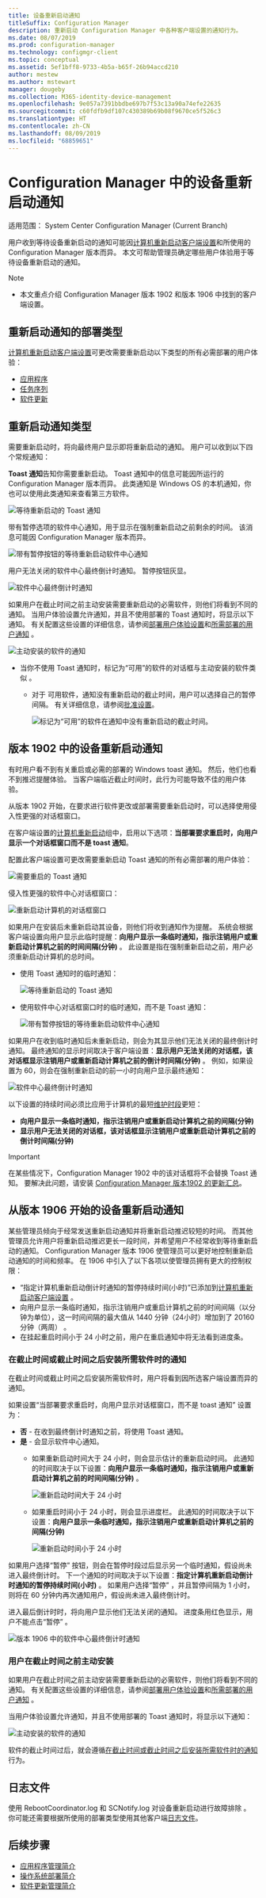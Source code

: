 ```yaml
---
title: 设备重新启动通知
titleSuffix: Configuration Manager
description: 重新启动 Configuration Manager 中各种客户端设置的通知行为。
ms.date: 08/07/2019
ms.prod: configuration-manager
ms.technology: configmgr-client
ms.topic: conceptual
ms.assetid: 5ef1bff8-9733-4b5a-b65f-26b94accd210
author: mestew
ms.author: mstewart
manager: dougeby
ms.collection: M365-identity-device-management
ms.openlocfilehash: 9e057a7391bbdbe697b7f53c13a90a74efe22635
ms.sourcegitcommit: c60fdfb9df107c430389b69b08f9670ce5f526c3
ms.translationtype: HT
ms.contentlocale: zh-CN
ms.lasthandoff: 08/09/2019
ms.locfileid: "68859651"
---
```

# <a name="device-restart-notifications-in-configuration-manager"></a>Configuration Manager 中的设备重新启动通知

适用范围：  System Center Configuration Manager (Current Branch)

用户收到等待设备重新启动的通知可能因[计算机重新启动客户端设置](/sccm/core/clients/deploy/about-client-settings#computer-restart)和所使用的 Configuration Manager 版本而异。 本文可帮助管理员确定哪些用户体验用于等待设备重新启动的通知。

>[!NOTE]
> - 本文重点介绍 Configuration Manager 版本 1902 和版本 1906 中找到的客户端设置。


## <a name="deployment-types-for-restart-notifications"></a>重新启动通知的部署类型

[计算机重新启动客户端设置](/sccm/core/clients/deploy/about-client-settings#computer-restart)可更改需要重新启动以下类型的所有必需部署的用户体验：

- [应用程序](/sccm/apps/deploy-use/deploy-applications)
- [任务序列](/sccm/osd/deploy-use/manage-task-sequences-to-automate-tasks#BKMK_DeployTS)
- [软件更新](/sccm/sum/deploy-use/deploy-software-updates)

## <a name="restart-notification-types"></a>重新启动通知类型

需要重新启动时，将向最终用户显示即将重新启动的通知。 用户可以收到以下四个常规通知：

**Toast 通知**告知你需要重新启动。 Toast 通知中的信息可能因所运行的 Configuration Manager 版本而异。 此类通知是 Windows OS 的本机通知，你也可以使用此类通知来查看第三方软件。

![等待重新启动的 Toast 通知](media/3555947-restart-toast.png)

带有暂停选项的软件中心通知，用于显示在强制重新启动之前剩余的时间。 该消息可能因 Configuration Manager 版本而异。

![带有暂停按钮的等待重新启动软件中心通知](media/3976435-snooze-restart-countdown.png)

用户无法关闭的软件中心最终倒计时通知。 暂停按钮灰显。

![软件中心最终倒计时通知](media/3976435-final-restart-countdown.png)

如果用户在截止时间之前主动安装需要重新启动的必需软件，则他们将看到不同的通知。 当用户体验设置允许通知，并且不使用部署的 Toast 通知时，将显示以下通知。 有关配置这些设置的详细信息，请参阅[部署用户体验设置](/sccm/apps/deploy-use/deploy-applications#bkmk_deploy-ux)和[所需部署的用户通知](/sccm/apps/deploy-use/deploy-applications#bkmk_notify)  。

![主动安装的软件的通知](media/3976435-proactive-user-restart-notification.png)

- 当你不使用 Toast 通知时，标记为“可用”的软件的对话框与主动安装的软件类似  。

  - 对于  可用软件，通知没有重新启动的截止时间，用户可以选择自己的暂停间隔。 有关详细信息，请参阅[批准设置](/sccm/apps/deploy-use/deploy-applications#bkmk_approval)。

    ![标记为“可用”的软件在通知中没有重新启动的截止时间。](media/3555947-deployment-marked-available-restart.png)

## <a name="device-restart-notifications-in-version-1902"></a>版本 1902 中的设备重新启动通知

<!--3555947-->
有时用户看不到有关重启或必需的部署的 Windows toast 通知。 然后，他们也看不到推迟提醒体验。 当客户端临近截止时间时，此行为可能导致不佳的用户体验。

从版本 1902 开始，在要求进行软件更改或部署需要重新启动时，可以选择使用侵入性更强的对话框窗口。

在客户端设置的[计算机重新启动](/sccm/core/clients/deploy/about-client-settings#computer-restart)组中，启用以下选项：**当部署要求重启时，向用户显示一个对话框窗口而不是 toast 通知**。  

配置此客户端设置可更改需要重新启动 Toast 通知的所有必需部署的用户体验：

![需要重启的 Toast 通知](media/3555947-restart-toast-initial.png)  

侵入性更强的软件中心对话框窗口：

![重新启动计算机的对话框窗口](media/3976435-proactive-user-restart-notification.png)

如果用户在安装后未重新启动其设备，则他们将收到通知作为提醒。 系统会根据客户端设置向用户显示此临时提醒：**向用户显示一条临时通知，指示注销用户或重新启动计算机之前的时间间隔(分钟)** 。 此设置是指在强制重新启动之前，用户必须重新启动计算机的总时间。

- 使用 Toast 通知时的临时通知：

  ![等待重新启动的 Toast 通知](media/3555947-restart-toast.png)

- 使用软件中心对话框窗口时的临时通知，而不是 Toast 通知：

  ![带有暂停按钮的等待重新启动软件中心通知](media/3555947-1902-hide-notification.png)

如果用户在收到临时通知后未重新启动，则会为其显示他们无法关闭的最终倒计时通知。 最终通知的显示时间取决于客户端设置：**显示用户无法关闭的对话框，该对话框显示注销用户或重新启动计算机之前的倒计时间隔(分钟)** 。 例如，如果设置为 60，则会在强制重新启动的前一小时向用户显示最终通知：

![软件中心最终倒计时通知](media/3555947-1902-final-countdown.png)

以下设置的持续时间必须比应用于计算机的最短[维护时段](/sccm/core/clients/manage/collections/use-maintenance-windows)更短：

- **向用户显示一条临时通知，指示注销用户或重新启动计算机之前的间隔(分钟)**
- **显示用户无法关闭的对话框，该对话框显示注销用户或重新启动计算机之前的倒计时间隔(分钟)**

> [!IMPORTANT]
> 在某些情况下，Configuration Manager 1902 中的该对话框将不会替换 Toast 通知。 要解决此问题，请安装 [Configuration Manager 版本1902 的更新汇总](https://support.microsoft.com/help/4500571/update-rollup-for-configuration-manager-current-branch-1902)。 <!--4404715-->

## <a name="device-restart-notifications-starting-in-version-1906"></a>从版本 1906 开始的设备重新启动通知
<!--3976435-->
某些管理员倾向于经常发送重新启动通知并将重新启动推迟较短的时间。 而其他管理员允许用户将重新启动推迟更长一段时间，并希望用户不经常收到等待重新启动的通知。 Configuration Manager 版本 1906 使管理员可以更好地控制重新启动通知的时间和频率。 在 1906 中引入了以下各项以使管理员拥有更大的控制权限：

- “指定计算机重新启动倒计时通知的暂停持续时间(小时)”已添加到[计算机重新启动客户端设置](/sccm/core/clients/deploy/about-client-settings#computer-restart)  。
- 向用户显示一条临时通知，指示注销用户或重启计算机之前的时间间隔（以分钟为单位），这一时间间隔的最大值从 1440 分钟（24小时）增加到了 20160 分钟（两周）  。
- 在挂起重启时间小于 24 小时之前，用户在重启通知中将无法看到进度条。

### <a name="notifications-when-required-software-is-installed-at-or-after-the-deadline"></a>在截止时间或截止时间之后安装所需软件时的通知

在截止时间或截止时间之后安装所需软件时，用户将看到因所选客户端设置而异的通知。

如果设置“当部署要求重启时，向用户显示对话框窗口，而不是 toast 通知”  设置为：

- **否** - 在收到最终倒计时通知之前，将使用 Toast 通知。
- **是** - 会显示软件中心通知。
  - 如果重新启动时间大于 24 小时，则会显示估计的重新启动时间。 此通知的时间取决于以下设置：**向用户显示一条临时通知，指示注销用户或重新启动计算机之前的时间间隔(分钟)** 。

     ![重新启动时间大于 24 小时](media/3976435-notification-greater-than-24-hours.png)

  - 如果重启时间小于 24 小时，则会显示进度栏。 此通知的时间取决于以下设置：**向用户显示一条临时通知，指示注销用户或重新启动计算机之前的间隔(分钟)**

     ![重新启动时间小于 24 小时](media/3976435-notification-less-than-24-hours.png)

如果用户选择“暂停”  按钮，则会在暂停时段过后显示另一个临时通知，假设尚未进入最终倒计时。 下一个通知的时间取决于以下设置：**指定计算机重新启动倒计时通知的暂停持续时间(小时)** 。 如果用户选择“暂停”  ，并且暂停间隔为 1 小时，则将在 60 分钟内再次通知用户，假设尚未进入最终倒计时。

进入最后倒计时时，将向用户显示他们无法关闭的通知。 进度条用红色显示，用户不能点击“暂停”  。

![版本 1906 中的软件中心最终倒计时通知](media/3976435-1906-final-restart-countdown.png)

### <a name="the-user-proactively-installs-before-the-deadline"></a>用户在截止时间之前主动安装

如果用户在截止时间之前主动安装需要重新启动的必需软件，则他们将看到不同的通知。 有关配置这些设置的详细信息，请参阅[部署用户体验设置](/sccm/apps/deploy-use/deploy-applications#bkmk_deploy-ux)和[所需部署的用户通知](/sccm/apps/deploy-use/deploy-applications#bkmk_notify)  。 

当用户体验设置允许通知，并且不使用部署的 Toast 通知时，将显示以下通知：

![主动安装的软件的通知](media/3976435-proactive-user-restart-notification.png)

软件的截止时间过后，就会遵循[在截止时间或截止时间之后安装所需软件时的通知](#notifications-when-required-software-is-installed-at-or-after-the-deadline)行为。

## <a name="log-files"></a>日志文件

使用 RebootCoordinator.log 和 SCNotify.log 对设备重新启动进行故障排除   。 你可能还需要根据所使用的部署类型使用其他客户端[日志文件](/sccm/core/plan-design/hierarchy/log-files)。

## <a name="next-steps"></a>后续步骤

- [应用程序管理简介](/sccm/apps/understand/introduction-to-application-management)
- [操作系统部署简介](/sccm/osd/understand/introduction-to-operating-system-deployment)
- [软件更新管理简介](/sccm/sum/understand/software-updates-introduction)
